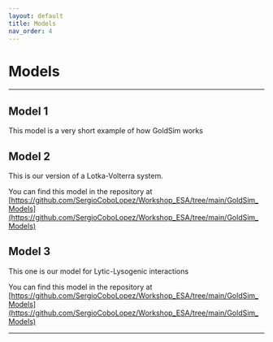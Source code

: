 ```yaml
---
layout: default
title: Models
nav_order: 4
---
```


# Models

---

## Model 1
This model is a very short example of how GoldSim works

## Model 2
This is our version of a Lotka-Volterra system.

You can find this model in the repository at [https://github.com/SergioCoboLopez/Workshop_ESA/tree/main/GoldSim_Models](https://github.com/SergioCoboLopez/Workshop_ESA/tree/main/GoldSim_Models)

## Model 3
This one is our model for Lytic-Lysogenic interactions


You can find this model in the repository at [https://github.com/SergioCoboLopez/Workshop_ESA/tree/main/GoldSim_Models](https://github.com/SergioCoboLopez/Workshop_ESA/tree/main/GoldSim_Models)

---
